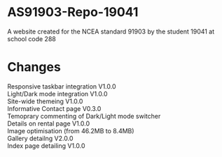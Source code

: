 # AS91903-Repo-19041
A website created for the NCEA standard 91903 by the student 19041 at school code 288

# Changes
Responsive taskbar integration V1.0.0<br>
Light/Dark mode integration V1.0.0<br>
Site-wide themeing V1.0.0<br>
Informative Contact page V0.3.0<br>
Temoprary commenting of Dark/Light mode switcher<br>
Details on rental page V1.0.0<br>
Image optimisation (from 46.2MB to 8.4MB)<br>
Gallery detailng V2.0.0<br>
Index page detailing V1.0.0<br>